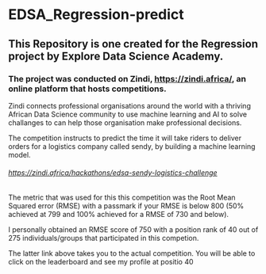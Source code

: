 # EDSA_Regression-predict

## This Repository is one created for the Regression project by Explore Data Science Academy.

### The project was conducted on Zindi, https://zindi.africa/, an online platform that hosts competitions. 

Zindi connects professional organisations around the world with a thriving African Data Science community to use machine learning and AI to solve challanges to can help those organisation make professional decisions.

The competition instructs to predict the time it will take riders to deliver orders for a logistics company called sendy, by building a machine learning model. 

###### https://zindi.africa/hackathons/edsa-sendy-logistics-challenge

The metric that was used for this this competition was the Root Mean Squared error (RMSE) with a passmark if your RMSE is below 800 (50% achieved at 799 and 100% achieved for a RMSE of 730 and below). 

I personally obtained an RMSE score of 750 with a position rank of 40 out of 275 individuals/groups that participated in this competion.

The latter link above takes you to the actual competition. You will be able to click on the leaderboard and see my profile at positio 40

